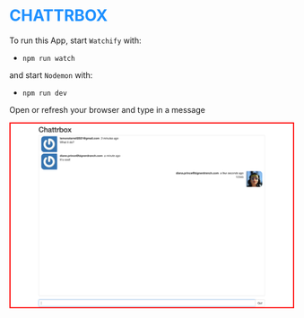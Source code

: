 <style>
  h1 { color: dodgerblue; }
  img { border: solid 2px red}
</style>

# CHATTRBOX

To run this App, start `Watchify` with:

- `npm run watch`

and start `Nodemon` with:

- `npm run dev`

Open or refresh your browser and type in a message

![Application](app/img/pixx.png)
